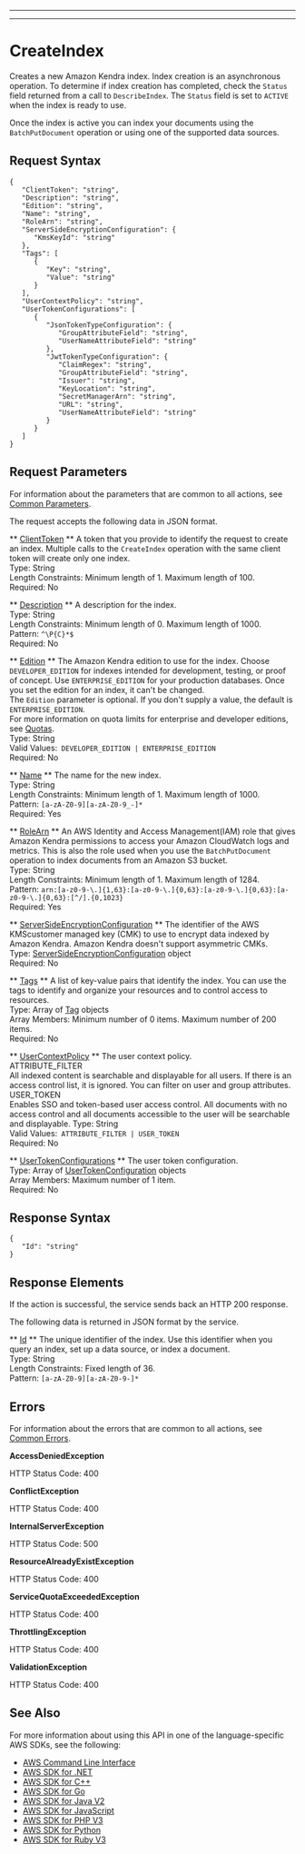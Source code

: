 --------

--------

# CreateIndex<a name="API_CreateIndex"></a>

Creates a new Amazon Kendra index\. Index creation is an asynchronous operation\. To determine if index creation has completed, check the `Status` field returned from a call to `DescribeIndex`\. The `Status` field is set to `ACTIVE` when the index is ready to use\.

Once the index is active you can index your documents using the `BatchPutDocument` operation or using one of the supported data sources\. 

## Request Syntax<a name="API_CreateIndex_RequestSyntax"></a>

```
{
   "ClientToken": "string",
   "Description": "string",
   "Edition": "string",
   "Name": "string",
   "RoleArn": "string",
   "ServerSideEncryptionConfiguration": { 
      "KmsKeyId": "string"
   },
   "Tags": [ 
      { 
         "Key": "string",
         "Value": "string"
      }
   ],
   "UserContextPolicy": "string",
   "UserTokenConfigurations": [ 
      { 
         "JsonTokenTypeConfiguration": { 
            "GroupAttributeField": "string",
            "UserNameAttributeField": "string"
         },
         "JwtTokenTypeConfiguration": { 
            "ClaimRegex": "string",
            "GroupAttributeField": "string",
            "Issuer": "string",
            "KeyLocation": "string",
            "SecretManagerArn": "string",
            "URL": "string",
            "UserNameAttributeField": "string"
         }
      }
   ]
}
```

## Request Parameters<a name="API_CreateIndex_RequestParameters"></a>

For information about the parameters that are common to all actions, see [Common Parameters](CommonParameters.md)\.

The request accepts the following data in JSON format\.

 ** [ClientToken](#API_CreateIndex_RequestSyntax) **   <a name="Kendra-CreateIndex-request-ClientToken"></a>
A token that you provide to identify the request to create an index\. Multiple calls to the `CreateIndex` operation with the same client token will create only one index\.  
Type: String  
Length Constraints: Minimum length of 1\. Maximum length of 100\.  
Required: No

 ** [Description](#API_CreateIndex_RequestSyntax) **   <a name="Kendra-CreateIndex-request-Description"></a>
A description for the index\.  
Type: String  
Length Constraints: Minimum length of 0\. Maximum length of 1000\.  
Pattern: `^\P{C}*$`   
Required: No

 ** [Edition](#API_CreateIndex_RequestSyntax) **   <a name="Kendra-CreateIndex-request-Edition"></a>
The Amazon Kendra edition to use for the index\. Choose `DEVELOPER_EDITION` for indexes intended for development, testing, or proof of concept\. Use `ENTERPRISE_EDITION` for your production databases\. Once you set the edition for an index, it can't be changed\.  
The `Edition` parameter is optional\. If you don't supply a value, the default is `ENTERPRISE_EDITION`\.  
For more information on quota limits for enterprise and developer editions, see [Quotas](https://docs.aws.amazon.com/kendra/latest/dg/quotas.html)\.  
Type: String  
Valid Values:` DEVELOPER_EDITION | ENTERPRISE_EDITION`   
Required: No

 ** [Name](#API_CreateIndex_RequestSyntax) **   <a name="Kendra-CreateIndex-request-Name"></a>
The name for the new index\.  
Type: String  
Length Constraints: Minimum length of 1\. Maximum length of 1000\.  
Pattern: `[a-zA-Z0-9][a-zA-Z0-9_-]*`   
Required: Yes

 ** [RoleArn](#API_CreateIndex_RequestSyntax) **   <a name="Kendra-CreateIndex-request-RoleArn"></a>
An AWS Identity and Access Management\(IAM\) role that gives Amazon Kendra permissions to access your Amazon CloudWatch logs and metrics\. This is also the role used when you use the `BatchPutDocument` operation to index documents from an Amazon S3 bucket\.  
Type: String  
Length Constraints: Minimum length of 1\. Maximum length of 1284\.  
Pattern: `arn:[a-z0-9-\.]{1,63}:[a-z0-9-\.]{0,63}:[a-z0-9-\.]{0,63}:[a-z0-9-\.]{0,63}:[^/].{0,1023}`   
Required: Yes

 ** [ServerSideEncryptionConfiguration](#API_CreateIndex_RequestSyntax) **   <a name="Kendra-CreateIndex-request-ServerSideEncryptionConfiguration"></a>
The identifier of the AWS KMScustomer managed key \(CMK\) to use to encrypt data indexed by Amazon Kendra\. Amazon Kendra doesn't support asymmetric CMKs\.  
Type: [ServerSideEncryptionConfiguration](API_ServerSideEncryptionConfiguration.md) object  
Required: No

 ** [Tags](#API_CreateIndex_RequestSyntax) **   <a name="Kendra-CreateIndex-request-Tags"></a>
A list of key\-value pairs that identify the index\. You can use the tags to identify and organize your resources and to control access to resources\.  
Type: Array of [Tag](API_Tag.md) objects  
Array Members: Minimum number of 0 items\. Maximum number of 200 items\.  
Required: No

 ** [UserContextPolicy](#API_CreateIndex_RequestSyntax) **   <a name="Kendra-CreateIndex-request-UserContextPolicy"></a>
The user context policy\.    
ATTRIBUTE\_FILTER  
All indexed content is searchable and displayable for all users\. If there is an access control list, it is ignored\. You can filter on user and group attributes\.   
USER\_TOKEN  
Enables SSO and token\-based user access control\. All documents with no access control and all documents accessible to the user will be searchable and displayable\. 
Type: String  
Valid Values:` ATTRIBUTE_FILTER | USER_TOKEN`   
Required: No

 ** [UserTokenConfigurations](#API_CreateIndex_RequestSyntax) **   <a name="Kendra-CreateIndex-request-UserTokenConfigurations"></a>
The user token configuration\.  
Type: Array of [UserTokenConfiguration](API_UserTokenConfiguration.md) objects  
Array Members: Maximum number of 1 item\.  
Required: No

## Response Syntax<a name="API_CreateIndex_ResponseSyntax"></a>

```
{
   "Id": "string"
}
```

## Response Elements<a name="API_CreateIndex_ResponseElements"></a>

If the action is successful, the service sends back an HTTP 200 response\.

The following data is returned in JSON format by the service\.

 ** [Id](#API_CreateIndex_ResponseSyntax) **   <a name="Kendra-CreateIndex-response-Id"></a>
The unique identifier of the index\. Use this identifier when you query an index, set up a data source, or index a document\.  
Type: String  
Length Constraints: Fixed length of 36\.  
Pattern: `[a-zA-Z0-9][a-zA-Z0-9-]*` 

## Errors<a name="API_CreateIndex_Errors"></a>

For information about the errors that are common to all actions, see [Common Errors](CommonErrors.md)\.

 **AccessDeniedException**   
  
HTTP Status Code: 400

 **ConflictException**   
  
HTTP Status Code: 400

 **InternalServerException**   
  
HTTP Status Code: 500

 **ResourceAlreadyExistException**   
  
HTTP Status Code: 400

 **ServiceQuotaExceededException**   
  
HTTP Status Code: 400

 **ThrottlingException**   
  
HTTP Status Code: 400

 **ValidationException**   
  
HTTP Status Code: 400

## See Also<a name="API_CreateIndex_SeeAlso"></a>

For more information about using this API in one of the language\-specific AWS SDKs, see the following:
+  [ AWS Command Line Interface](https://docs.aws.amazon.com/goto/aws-cli/kendra-2019-02-03/CreateIndex) 
+  [ AWS SDK for \.NET](https://docs.aws.amazon.com/goto/DotNetSDKV3/kendra-2019-02-03/CreateIndex) 
+  [ AWS SDK for C\+\+](https://docs.aws.amazon.com/goto/SdkForCpp/kendra-2019-02-03/CreateIndex) 
+  [ AWS SDK for Go](https://docs.aws.amazon.com/goto/SdkForGoV1/kendra-2019-02-03/CreateIndex) 
+  [ AWS SDK for Java V2](https://docs.aws.amazon.com/goto/SdkForJavaV2/kendra-2019-02-03/CreateIndex) 
+  [ AWS SDK for JavaScript](https://docs.aws.amazon.com/goto/AWSJavaScriptSDK/kendra-2019-02-03/CreateIndex) 
+  [ AWS SDK for PHP V3](https://docs.aws.amazon.com/goto/SdkForPHPV3/kendra-2019-02-03/CreateIndex) 
+  [ AWS SDK for Python](https://docs.aws.amazon.com/goto/boto3/kendra-2019-02-03/CreateIndex) 
+  [ AWS SDK for Ruby V3](https://docs.aws.amazon.com/goto/SdkForRubyV3/kendra-2019-02-03/CreateIndex) 